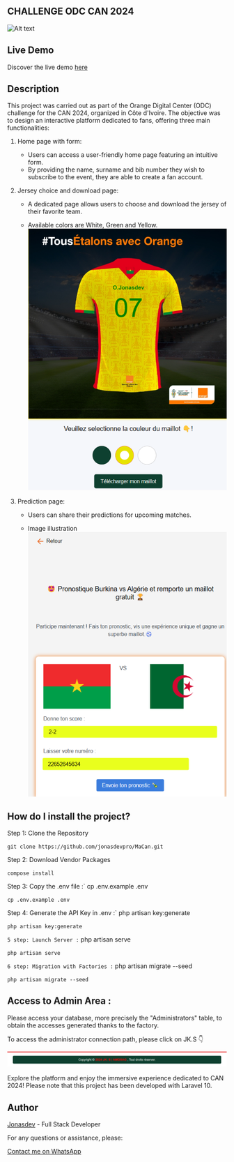 ## CHALLENGE ODC CAN 2024

![Alt text](public/assets/home.png) 

## Live Demo

Discover the live demo [here](https://can.pteam-transfert.com/)

## Description
This project was carried out as part of the Orange Digital Center (ODC) challenge for the CAN 2024, organized in Côte d'Ivoire. The objective was to design an interactive platform dedicated to fans, offering three main functionalities:
    
1. Home page with form:
    - Users can access a user-friendly home page featuring an intuitive form.
    - By providing the name, surname and bib number they wish to subscribe to the event, they are able to create a fan account.

2. Jersey choice and download page:
    - A dedicated page allows users to choose and download the jersey of their favorite team.

    - Available colors are White, Green and Yellow.
        ![Alt text](public/assets/generer.png)

3. Prediction page:
    - Users can share their predictions for upcoming matches.

    - Image illustration 
        ![Alt text](public/assets/imageProno.png)

## How do I install the project?

Step 1: Clone the Repository

    git clone https://github.com/jonasdevpro/MaCan.git

Step 2: Download Vendor Packages

    compose install

Step 3: Copy the .env file :` cp .env.example .env

    cp .env.example .env

Step 4: Generate the API Key in .env :` php artisan key:generate

    php artisan key:generate

`5 step: Launch Server :` php artisan serve

    php artisan serve

`6 step: Migration with Factories :` php artisan migrate --seed

    php artisan migrate --seed

## Access to Admin Area :

Please access your database, more precisely the "Administrators" table, to obtain the accesses generated thanks to the factory.
    
To access the administrator connection path, please click on JK.S 👇

![Alt text](public/assets/footer.png)

Explore the platform and enjoy the immersive experience dedicated to CAN 2024! Please note that this project has been developed with Laravel 10.


## Author

[Jonasdev](https://www.linkedin.com/in/jonas-so-784515274) - Full Stack Developer 

For any questions or assistance, please:

[Contact me on WhatsApp](https://wa.me/+22652645634)

##
